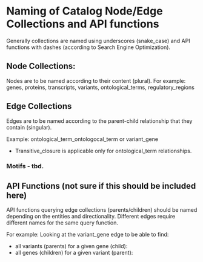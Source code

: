 # Naming of Catalog Node/Edge Collections and API functions

Generally collections are named using underscores (snake_case) and API functions with dashes (according to Search Engine Optimization).


## Node Collections:
Nodes are to be named according to their content (plural).
For example: genes, proteins, transcripts, variants, ontological_terms, regulatory_regions


## Edge Collections
Edges are to be named according to the parent-child relationship that they contain (singular).

Example: ontological_term_ontologocal_term or variant_gene

- Transitive_closure is applicable only for ontological_term relationships.


### Motifs - tbd.


## API Functions (not sure if this should be included here)

API functions querying edge collections (parents/children) should be named depending on the entities and directionality. Different edges require different names for the same query function.

For example: Looking at the variant_gene edge to be able to find:
* all variants (parents) for a given gene (child):
* all genes (children) for a given variant (parent):
